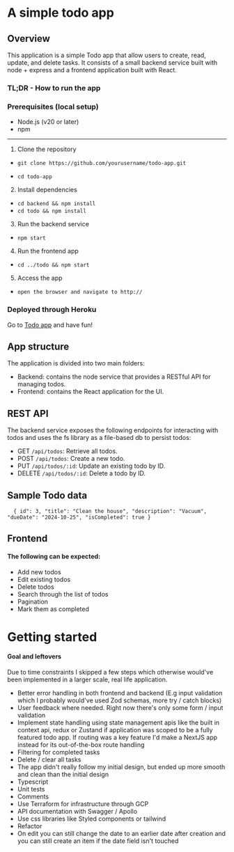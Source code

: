 # A simple todo app

## Overview

This application is a simple Todo app that allow users to create, read, update, and delete tasks. It consists of a small backend service built with node + express and a frontend application built with React.

### TL;DR - How to run the app

### Prerequisites (local setup)

- Node.js (v20 or later)
- npm

---

1. Clone the repository

- `git clone https://github.com/yourusername/todo-app.git`

- `cd todo-app`

2. Install dependencies

- `cd backend && npm install`
- `cd todo && npm install`

3. Run the backend service

- `npm start`

4. Run the frontend app

- `cd ../todo && npm start`

5. Access the app

- `open the browser and navigate to http://`

### Deployed through Heroku

Go to [Todo app](https://todo-app-for-mindoktor-23c64976f161.herokuapp.com/) and have fun!

## App structure

The application is divided into two main folders:

- Backend: contains the node service that provides a RESTful API for managing todos.
- Frontend: contains the React application for the UI.

## REST API

The backend service exposes the following endpoints for interacting with todos and uses the fs library as a file-based db to persist todos:

- GET `/api/todos`: Retrieve all todos.
- POST `/api/todos`: Create a new todo.
- PUT `/api/todos/:id`: Update an existing todo by ID.
- DELETE `/api/todos/:id`: Delete a todo by ID.

## Sample Todo data

`  { id": 3,
    "title": "Clean the house",
    "description": "Vacuum",
    "dueDate": "2024-10-25",
    "isCompleted": true }`

## Frontend

#### The following can be expected:

- Add new todos
- Edit existing todos
- Delete todos
- Search through the list of todos
- Pagination
- Mark them as completed

# Getting started

#### Goal and leftovers

Due to time constraints I skipped a few steps which otherwise would've been implemented in a larger scale, real life application.

- Better error handling in both frontend and backend (E.g input validation which I probably would've used Zod schemas, more try / catch blocks)
- User feedback where needed. Right now there's only some form / input validation
- Implement state handling using state management apis like the built in context api, redux or Zustand if application was scoped to be a fully featured todo app. If routing was a key feature I'd make a NextJS app instead for its out-of-the-box route handling
- Filtering for completed tasks
- Delete / clear all tasks
- The app didn't really follow my initial design, but ended up more smooth and clean than the initial design
- Typescript
- Unit tests
- Comments
- Use Terraform for infrastructure through GCP
- API documentation with Swagger / Apollo
- Use css libraries like Styled components or tailwind
- Refactor
- On edit you can still change the date to an earlier date after creation and you can still create an item if the date field isn't touched